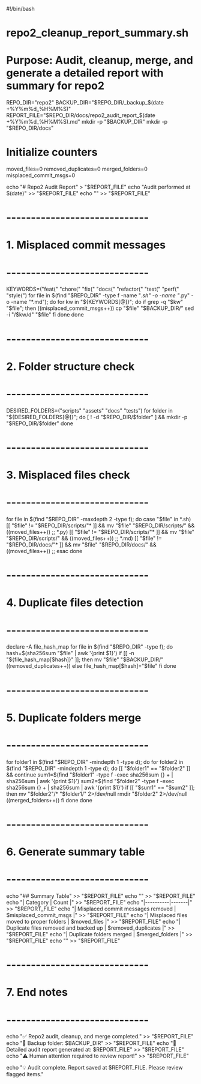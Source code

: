  #!/bin/bash
# repo2_cleanup_report_summary.sh
# Purpose: Audit, cleanup, merge, and generate a detailed report with summary for repo2

REPO_DIR="repo2"
BACKUP_DIR="$REPO_DIR/_backup_$(date +%Y%m%d_%H%M%S)"
REPORT_FILE="$REPO_DIR/docs/repo2_audit_report_$(date +%Y%m%d_%H%M%S).md"
mkdir -p "$BACKUP_DIR"
mkdir -p "$REPO_DIR/docs"

# Initialize counters
moved_files=0
removed_duplicates=0
merged_folders=0
misplaced_commit_msgs=0

echo "# Repo2 Audit Report" > "$REPORT_FILE"
echo "Audit performed at $(date)" >> "$REPORT_FILE"
echo "" >> "$REPORT_FILE"

# -----------------------------
# 1. Misplaced commit messages
# -----------------------------
KEYWORDS=("feat(" "chore(" "fix(" "docs(" "refactor(" "test(" "perf(" "style(")
for file in $(find "$REPO_DIR" -type f -name "*.sh" -o -name "*.py" -o -name "*.md"); do
    for kw in "${KEYWORDS[@]}"; do
        if grep -q "$kw" "$file"; then
            ((misplaced_commit_msgs++))
            cp "$file" "$BACKUP_DIR/"
            sed -i "/$kw/d" "$file"
        fi
    done
done

# -----------------------------
# 2. Folder structure check
# -----------------------------
DESIRED_FOLDERS=("scripts" "assets" "docs" "tests")
for folder in "${DESIRED_FOLDERS[@]}"; do
    [ ! -d "$REPO_DIR/$folder" ] && mkdir -p "$REPO_DIR/$folder"
done

# -----------------------------
# 3. Misplaced files check
# -----------------------------
for file in $(find "$REPO_DIR" -maxdepth 2 -type f); do
    case "$file" in
        *.sh)
            [[ "$file" != "$REPO_DIR/scripts/"* ]] && mv "$file" "$REPO_DIR/scripts/" && ((moved_files++)) ;;
        *.py)
            [[ "$file" != "$REPO_DIR/scripts/"* ]] && mv "$file" "$REPO_DIR/scripts/" && ((moved_files++)) ;;
        *.md)
            [[ "$file" != "$REPO_DIR/docs/"* ]] && mv "$file" "$REPO_DIR/docs/" && ((moved_files++)) ;;
    esac
done

# -----------------------------
# 4. Duplicate files detection
# -----------------------------
declare -A file_hash_map
for file in $(find "$REPO_DIR" -type f); do
    hash=$(sha256sum "$file" | awk '{print $1}')
    if [[ -n "${file_hash_map[$hash]}" ]]; then
        mv "$file" "$BACKUP_DIR/"
        ((removed_duplicates++))
    else
        file_hash_map[$hash]="$file"
    fi
done

# -----------------------------
# 5. Duplicate folders merge
# -----------------------------
for folder1 in $(find "$REPO_DIR" -mindepth 1 -type d); do
    for folder2 in $(find "$REPO_DIR" -mindepth 1 -type d); do
        [[ "$folder1" == "$folder2" ]] && continue
        sum1=$(find "$folder1" -type f -exec sha256sum {} + | sha256sum | awk '{print $1}')
        sum2=$(find "$folder2" -type f -exec sha256sum {} + | sha256sum | awk '{print $1}')
        if [[ "$sum1" == "$sum2" ]]; then
            mv "$folder2"/* "$folder1/" 2>/dev/null
            rmdir "$folder2" 2>/dev/null
            ((merged_folders++))
        fi
    done
done

# -----------------------------
# 6. Generate summary table
# -----------------------------
echo "## Summary Table" >> "$REPORT_FILE"
echo "" >> "$REPORT_FILE"
echo "| Category | Count |" >> "$REPORT_FILE"
echo "|----------|-------|" >> "$REPORT_FILE"
echo "| Misplaced commit messages removed | $misplaced_commit_msgs |" >> "$REPORT_FILE"
echo "| Misplaced files moved to proper folders | $moved_files |" >> "$REPORT_FILE"
echo "| Duplicate files removed and backed up | $removed_duplicates |" >> "$REPORT_FILE"
echo "| Duplicate folders merged | $merged_folders |" >> "$REPORT_FILE"
echo "" >> "$REPORT_FILE"

# -----------------------------
# 7. End notes
# -----------------------------
echo "✅ Repo2 audit, cleanup, and merge completed." >> "$REPORT_FILE"
echo "📌 Backup folder: $BACKUP_DIR" >> "$REPORT_FILE"
echo "📌 Detailed audit report generated at: $REPORT_FILE" >> "$REPORT_FILE"
echo "⚠️ Human attention required to review report!" >> "$REPORT_FILE"

echo "💡 Audit complete. Report saved at $REPORT_FILE. Please review flagged items."
